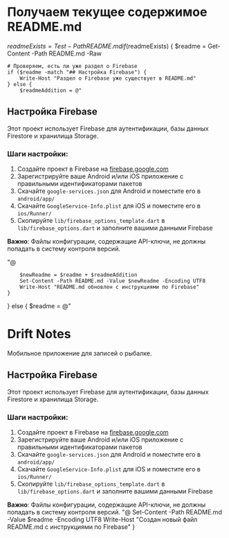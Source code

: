 # Получаем текущее содержимое README.md
$readmeExists = Test-Path README.md
if ($readmeExists) {
$readme = Get-Content -Path README.md -Raw

    # Проверяем, есть ли уже раздел о Firebase
    if ($readme -match "## Настройка Firebase") {
        Write-Host "Раздел о Firebase уже существует в README.md"
    } else {
        $readmeAddition = @"

## Настройка Firebase

Этот проект использует Firebase для аутентификации, базы данных Firestore и хранилища Storage.

### Шаги настройки:

1. Создайте проект в Firebase на [firebase.google.com](https://firebase.google.com/)
2. Зарегистрируйте ваше Android и/или iOS приложение с правильными идентификаторами пакетов
3. Скачайте `google-services.json` для Android и поместите его в `android/app/`
4. Скачайте `GoogleService-Info.plist` для iOS и поместите его в `ios/Runner/`
5. Скопируйте `lib/firebase_options_template.dart` в `lib/firebase_options.dart` и заполните вашими данными Firebase

**Важно**: Файлы конфигурации, содержащие API-ключи, не должны попадать в систему контроля версий.

"@

        $newReadme = $readme + $readmeAddition
        Set-Content -Path README.md -Value $newReadme -Encoding UTF8
        Write-Host "README.md обновлен с инструкциями по Firebase"
    }
} else {
$readme = @"
# Drift Notes

Мобильное приложение для записей о рыбалке.

## Настройка Firebase

Этот проект использует Firebase для аутентификации, базы данных Firestore и хранилища Storage.

### Шаги настройки:

1. Создайте проект в Firebase на [firebase.google.com](https://firebase.google.com/)
2. Зарегистрируйте ваше Android и/или iOS приложение с правильными идентификаторами пакетов
3. Скачайте `google-services.json` для Android и поместите его в `android/app/`
4. Скачайте `GoogleService-Info.plist` для iOS и поместите его в `ios/Runner/`
5. Скопируйте `lib/firebase_options_template.dart` в `lib/firebase_options.dart` и заполните вашими данными Firebase

**Важно**: Файлы конфигурации, содержащие API-ключи, не должны попадать в систему контроля версий.
"@
Set-Content -Path README.md -Value $readme -Encoding UTF8
Write-Host "Создан новый файл README.md с инструкциями по Firebase"
}